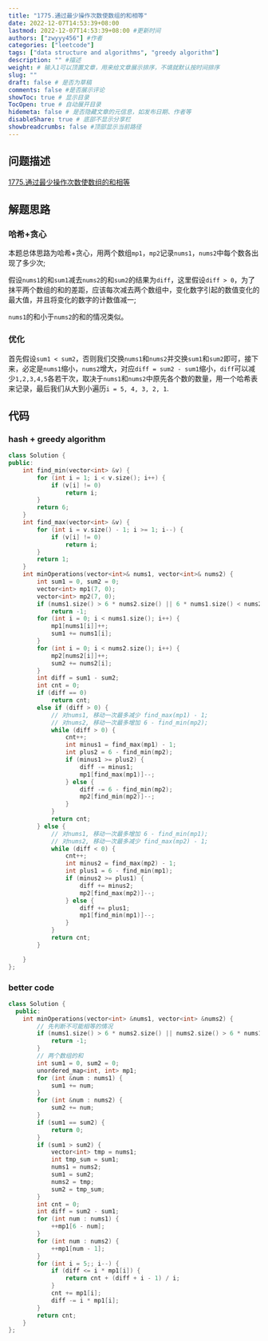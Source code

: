 ```yaml
---
title: "1775.通过最少操作次数使数组的和相等"
date: 2022-12-07T14:53:39+08:00
lastmod: 2022-12-07T14:53:39+08:00 #更新时间
authors: ["zwyyy456"] #作者
categories: ["leetcode"]
tags: ["data structure and algorithms", "greedy algorithm"]
description: "" #描述
weight: # 输入1可以顶置文章，用来给文章展示排序，不填就默认按时间排序
slug: ""
draft: false # 是否为草稿
comments: false #是否展示评论
showToc: true # 显示目录
TocOpen: true # 自动展开目录
hidemeta: false # 是否隐藏文章的元信息，如发布日期、作者等
disableShare: true # 底部不显示分享栏
showbreadcrumbs: false #顶部显示当前路径
---
```

## 问题描述
[1775.通过最少操作次数使数组的和相等](https://leetcode.cn/problems/equal-sum-arrays-with-minimum-number-of-operations/)

## 解题思路
### 哈希+贪心
本题总体思路为哈希+贪心，用两个数组`mp1`，`mp2`记录`nums1`，`nums2`中每个数各出现了多少次;

假设`nums1`的和`sum1`减去`nums2`的和`sum2`的结果为`diff`，这里假设`diff > 0`，为了抹平两个数组的和的差距，应该每次减去两个数组中，变化数字引起的数值变化的最大值，并且将变化的数字的计数值减一;

`nums1`的和小于`nums2`的和的情况类似。

### 优化
首先假设`sum1 < sum2`，否则我们交换`nums1`和`nums2`并交换`sum1`和`sum2`即可，接下来，必定是`nums1`缩小，`nums2`增大，对应`diff = sum2 - sum1`缩小，`diff`可以减少`1,2,3,4,5`各若干次，取决于`nums1`和`nums2`中原先各个数的数量，用一个哈希表来记录，最后我们从大到小遍历`i = 5, 4, 3, 2, 1`.


## 代码
### hash + greedy algorithm
```cpp
class Solution {
public:
    int find_min(vector<int> &v) {
        for (int i = 1; i < v.size(); i++) {
            if (v[i] != 0)
                return i;
        }
        return 6;
    }
    int find_max(vector<int> &v) {
        for (int i = v.size() - 1; i >= 1; i--) {
            if (v[i] != 0)
                return i;
        }
        return 1;
    }
    int minOperations(vector<int>& nums1, vector<int>& nums2) {
        int sum1 = 0, sum2 = 0;
        vector<int> mp1(7, 0);
        vector<int> mp2(7, 0);
        if (nums1.size() > 6 * nums2.size() || 6 * nums1.size() < nums2.size())
            return -1;
        for (int i = 0; i < nums1.size(); i++) {
            mp1[nums1[i]]++;
            sum1 += nums1[i];
        }
        for (int i = 0; i < nums2.size(); i++) {
            mp2[nums2[i]]++;
            sum2 += nums2[i];
        }
        int diff = sum1 - sum2;
        int cnt = 0;
        if (diff == 0)
            return cnt;
        else if (diff > 0) {
            // 对nums1, 移动一次最多减少 find_max(mp1) - 1;
            // 对nums2, 移动一次最多增加 6 - find_min(mp2);
            while (diff > 0) {
                cnt++;
                int minus1 = find_max(mp1) - 1;
                int plus2 = 6 - find_min(mp2);
                if (minus1 >= plus2) {
                    diff -= minus1;
                    mp1[find_max(mp1)]--;
                } else {
                    diff -= 6 - find_min(mp2);
                    mp2[find_min(mp2)]--;
                }
            }
            return cnt;
        } else {
            // 对nums1, 移动一次最多增加 6 - find_min(mp1);
            // 对nums2, 移动一次最多减少 find_max(mp2) - 1;
            while (diff < 0) {
                cnt++;
                int minus2 = find_max(mp2) - 1;
                int plus1 = 6 - find_min(mp1);
                if (minus2 >= plus1) {
                    diff += minus2;
                    mp2[find_max(mp2)]--;
                } else {
                    diff += plus1;
                    mp1[find_min(mp1)]--;
                }
            }
            return cnt;                  
        }

    }
};
```

### better code
```cpp
class Solution {
  public:
    int minOperations(vector<int> &nums1, vector<int> &nums2) {
        // 先判断不可能相等的情况
        if (nums1.size() > 6 * nums2.size() || nums2.size() > 6 * nums1.size()) {
            return -1;
        }
        // 两个数组的和
        int sum1 = 0, sum2 = 0;
        unordered_map<int, int> mp1;
        for (int &num : nums1) {
            sum1 += num;
        }
        for (int &num : nums2) {
            sum2 += num;
        }
        if (sum1 == sum2) {
            return 0;
        }
        if (sum1 > sum2) {
            vector<int> tmp = nums1;
            int tmp_sum = sum1;
            nums1 = nums2;
            sum1 = sum2;
            nums2 = tmp;
            sum2 = tmp_sum;
        }
        int cnt = 0;
        int diff = sum2 - sum1;
        for (int num : nums1) {
            ++mp1[6 - num];
        }
        for (int num : nums2) {
            ++mp1[num - 1];
        }
        for (int i = 5;; i--) {
            if (diff <= i * mp1[i]) {
                return cnt + (diff + i - 1) / i;
            }
            cnt += mp1[i];
            diff -= i * mp1[i];
        }
        return cnt;
    }
};
